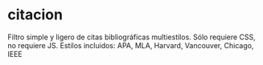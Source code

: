 # citacion
Filtro simple y ligero de citas bibliográficas multiestilos. Sólo requiere CSS, no requiere JS. Estilos incluidos: APA, MLA, Harvard, Vancouver, Chicago, IEEE
